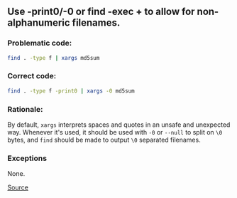 ## Use -print0/-0 or find -exec + to allow for non-alphanumeric filenames.

### Problematic code:

```sh
find . -type f | xargs md5sum
```

### Correct code:

```sh
find . -type f -print0 | xargs -0 md5sum
```

### Rationale:

By default, `xargs` interprets spaces and quotes in an unsafe and unexpected way. Whenever it's used, it should be used with `-0` or `--null` to split on `\0` bytes, and `find` should be made to output `\0` separated filenames.

### Exceptions

None.

[Source](https://github.com/koalaman/shellcheck/wiki/SC2038)

